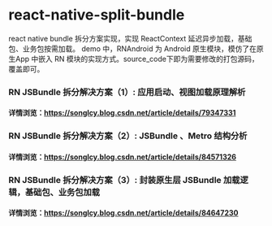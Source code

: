 # react-native-split-bundle
react native bundle 拆分方案实现，实现 ReactContext 延迟异步加载，基础包、业务包按需加载。
demo 中，RNAndroid 为 Android 原生模块，模仿了在原生App 中嵌入 RN 模块的实现方式。source_code下即为需要修改的打包源码，覆盖即可。

### RN JSBundle 拆分解决方案（1）: 应用启动、视图加载原理解析
#### 详情浏览：https://songlcy.blog.csdn.net/article/details/79347331
### RN JSBundle 拆分解决方案（2）: JSBundle 、Metro 结构分析
#### 详情浏览：https://songlcy.blog.csdn.net/article/details/84571326
### RN JSBundle 拆分解决方案（3）: 封装原生层 JSBundle 加载逻辑，基础包、业务包加载 
#### 详情浏览：https://songlcy.blog.csdn.net/article/details/84647230

